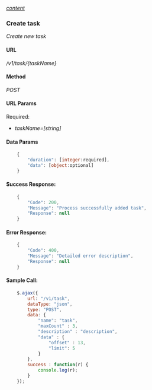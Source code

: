 *[content](../README.md)*
### Create task 
*Create new task*
#### URL
*/v1/task/{taskName}*
#### Method
*POST*
#### URL Params
Required:  
* *taskName=[string]*
#### Data Params
```javascript
    {
        "duration": [integer:required],
        "data": [object:optional]
    }
```
#### Success Response:
```javascript
    {
        "Code": 200,
        "Message": "Process successfully added task",
        "Response": null 
    }
```
#### Error Response:
```javascript
    {
        "Code": 400,
        "Message": "Detailed error description",
        "Response": null 
    }
```
#### Sample Call:
```javascript
    $.ajax({
        url: "/v1/task",
        dataType: "json",
        type: "POST",
        data: { 
            "name": "task",
            "maxCount" : 3,
            "description" : "description",
            "data" : {
                "offset" : 13,
                "limit": 5
            }
        },
        success : function(r) {
            console.log(r);
        }
    });
```